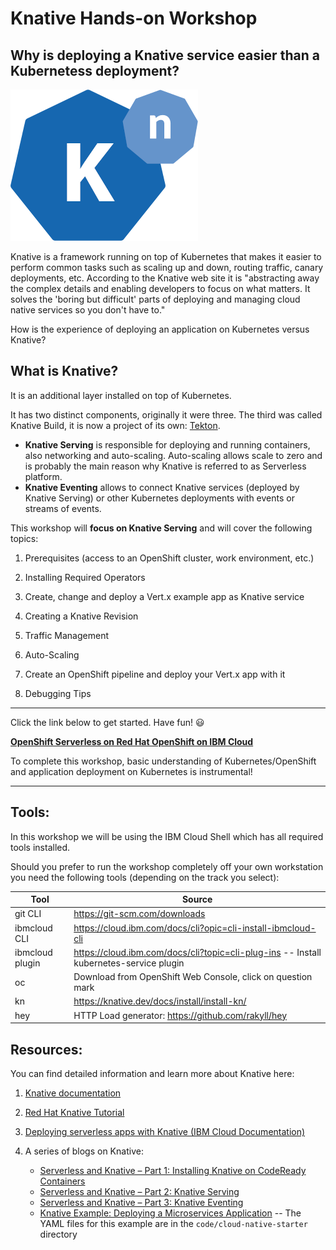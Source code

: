 # Knative Hands-on Workshop

## Why is deploying a Knative service easier than a Kubernetess deployment? 

![Knative Logo](iks/images/knative-logo.png)

Knative is a framework running on top of Kubernetes that makes it easier to perform common tasks such as scaling up and down, routing traffic, canary deployments, etc. According to the Knative web site it is "abstracting away the complex details and enabling developers to focus on what matters. It solves the 'boring but difficult' parts of deploying and managing cloud native services so you don't have to."

How is the experience of deploying an application on Kubernetes versus Knative?

## What is Knative? 

It is an additional layer installed on top of Kubernetes. 

It has two distinct components, originally it were three. The third was called Knative Build, it is now a project of its own: [Tekton](https://tekton.dev/). 

* __Knative Serving__ is responsible for deploying and running containers, also networking and auto-scaling. Auto-scaling allows scale to zero and is probably the main reason why Knative is referred to as Serverless platform.
* __Knative Eventing__ allows to connect Knative services (deployed by Knative Serving) or other Kubernetes deployments with events or streams of events.

This workshop will **focus on Knative Serving** and will cover the following topics:

1. Prerequisites (access to an OpenShift cluster, work environment, etc.)

1. Installing Required Operators

1. Create, change and deploy a Vert.x example app as Knative service

1. Creating a Knative Revision

1. Traffic Management

1. Auto-Scaling

1. Create an OpenShift pipeline and deploy your Vert.x app with it

1. Debugging Tips 

---

Click the link below to get started. Have fun! :smiley:

**[OpenShift Serverless on Red Hat OpenShift on IBM Cloud](openshift/1-Prereqs.md)**

To complete this workshop, basic understanding of Kubernetes/OpenShift and application deployment on Kubernetes is instrumental!

---

## Tools:

In this workshop we will be using the IBM Cloud Shell which has all required tools installed.

Should you prefer to run the workshop completely off your own workstation you need the following tools (depending on the track you select):

Tool  |Source       
----------------|----
git CLI|https://git-scm.com/downloads 
ibmcloud CLI|https://cloud.ibm.com/docs/cli?opic=cli-install-ibmcloud-cli
ibmcloud plugin|https://cloud.ibm.com/docs/cli?topic=cli-plug-ins -- Install kubernetes-service plugin
oc|Download from OpenShift Web Console, click on question mark
kn|https://knative.dev/docs/install/install-kn/
hey|HTTP Load generator: https://github.com/rakyll/hey

## Resources:

You can find detailed information and learn more about Knative here:

1. [Knative documentation](https://knative.dev/docs)

2. [Red Hat Knative Tutorial](https://redhat-developer-demos.github.io/knative-tutorial/knative-tutorial/index.html)
3. [Deploying serverless apps with Knative (IBM Cloud Documentation)](https://cloud.ibm.com/docs/containers?topic=containers-serverless-apps-knative)
4.  A series of blogs on Knative:
      - [Serverless and Knative – Part 1: Installing Knative on CodeReady Containers](https://haralduebele.blog/2020/06/02/serverless-and-knative-part-1-installing-knative-on-codeready-containers/)
      - [Serverless and Knative – Part 2: Knative Serving](https://haralduebele.blog/2020/06/03/serverless-and-knative-part-2-knative-serving/)
      - [Serverless and Knative – Part 3: Knative Eventing](https://haralduebele.blog/2020/06/10/serverless-and-knative-part-3-knative-eventing/)
      - [Knative Example: Deploying a Microservices Application](https://haralduebele.blog/2020/07/02/knative-example-deploying-a-microservices-application/) -- The YAML files for this example are in the `code/cloud-native-starter` directory


